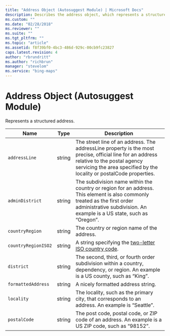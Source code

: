 ```yaml
---
title: "Address Object (Autosuggest Module) | Microsoft Docs"
description: Describes the address object, which represents a structured address, and descriptions of its properties.
ms.custom: ""
ms.date: "02/28/2018"
ms.reviewer: ""
ms.suite: ""
ms.tgt_pltfrm: ""
ms.topic: "article"
ms.assetid: f8f39bf0-4bc3-486d-929c-00cb9fc23827
caps.latest.revision: 4
author: "rbrundritt"
ms.author: "richbrun"
manager: "stevelom"
ms.service: "bing-maps"
---
```


# Address Object (Autosuggest Module)

Represents a structured address.

Name               | Type       | Description
------------------ | ---------- | --------------------------------
`addressLine`        | string     | The street line of an address. The addressLine property is the most precise, official line for an address relative to the postal agency servicing the area specified by the locality or postalCode properties.
`adminDistrict`      | string	    | The subdivision name within the country or region for an address. This element is also commonly treated as the first order administrative subdivision. An example is a US state, such as “Oregon”.
`countryRegion`      | string     | The country or region name of the address.
`countryRegionISO2`  | string     | A string specifying the [two-letter ISO country code](https://en.wikipedia.org/wiki/ISO_3166-1_alpha-2).
`district`           | string     | The second, third, or fourth order subdivision within a country, dependency, or region. An example is a US county, such as “King”.
`formattedAddress` | string | A nicely formatted address string.
`locality`           | string     | The locality, such as the primary city, that corresponds to an address. An example is “Seattle”.
`postalCode`         | string     | The post code, postal code, or ZIP code of an address. An example is a US ZIP code, such as “98152”.
